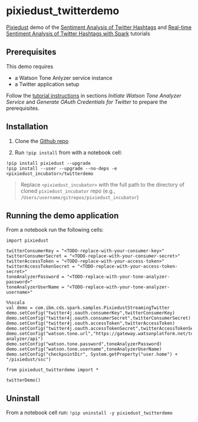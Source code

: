 # pixiedust_twitterdemo

[Pixiedust](https://github.com/ibm-cds-labs/pixiedust) demo of the [Sentiment Analysis of Twitter Hashtags](https://developer.ibm.com/clouddataservices/sentiment-analysis-of-twitter-hashtags/) and [Real-time Sentiment Analysis of Twitter Hashtags with Spark](https://developer.ibm.com/clouddataservices/2016/01/15/real-time-sentiment-analysis-of-twitter-hashtags-with-spark/) tutorials  


## Prerequisites

This demo requires
 * a Watson Tone Anlyzer service instance
 * a Twitter application setup

Follow the [tutorial instructions](https://developer.ibm.com/clouddataservices/2016/01/15/real-time-sentiment-analysis-of-twitter-hashtags-with-spark/) in sections _Initiate Watson Tone Analyzer Service_ and _Generate OAuth Credentials for Twitter_ to prepare the prerequisites.

## Installation

1. Clone the [Github repo](https://github.com/ibm-cds-labs/pixiedust_incubator)

2. Run `!pip install` from with a notebook cell:
  
  ```
  !pip install pixiedust --upgrade
  !pip install --user --upgrade --no-deps -e <pixiedust_incubator>/twitterdemo
  ```
  
  > Replace `<pixiedust_incubator>` with the full path to the directory of cloned `pixiedust_incubator` repo (e.g., `/Users/username/gitrepos/pixiedust_incubator`)  


## Running the demo application

From a notebook run the following cells:

```
import pixiedust

twitterConsumerKey = "<TODO-replace-with-your-consumer-key>"
twitterConsumerSecret = "<TODO-replace-with-your-consumer-secret>"
twitterAccessToken = "<TODO-replace-with-your-access-token>"
twitterAccessTokenSecret = "<TODO-replace-with-your-access-token-secret>"
toneAnalyzerPassword = "<TODO-replace-with-your-tone-analyzer-password>"
toneAnalyzerUserName = "<TODO-replace-with-your-tone-analyzer-username>"

%%scala
val demo = com.ibm.cds.spark.samples.PixiedustStreamingTwitter
demo.setConfig("twitter4j.oauth.consumerKey",twitterConsumerKey)
demo.setConfig("twitter4j.oauth.consumerSecret",twitterConsumerSecret)
demo.setConfig("twitter4j.oauth.accessToken",twitterAccessToken)
demo.setConfig("twitter4j.oauth.accessTokenSecret",twitterAccessTokenSecret)
demo.setConfig("watson.tone.url","https://gateway.watsonplatform.net/tone-analyzer/api")
demo.setConfig("watson.tone.password",toneAnalyzerPassword)
demo.setConfig("watson.tone.username",toneAnalyzerUserName)
demo.setConfig("checkpointDir", System.getProperty("user.home") + "/pixiedust/ssc")

from pixiedust_twitterdemo import *

twitterDemo()
```

## Uninstall

From a notebook cell run: `!pip uninstall -y pixiedust_twitterdemo `
